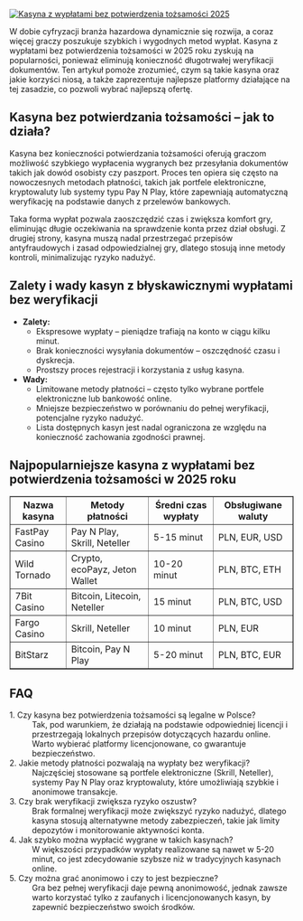 [![Kasyna z wypłatami bez potwierdzenia tożsamości 2025](https://123-caf.pages.dev/gitsignup.png)](https://vrmoo.ru/Bt82HjjY)

<div> <p>W dobie cyfryzacji branża hazardowa dynamicznie się rozwija, a coraz więcej graczy poszukuje szybkich i wygodnych metod wypłat. Kasyna z wypłatami bez potwierdzenia tożsamości w 2025 roku zyskują na popularności, ponieważ eliminują konieczność długotrwałej weryfikacji dokumentów. Ten artykuł pomoże zrozumieć, czym są takie kasyna oraz jakie korzyści niosą, a także zaprezentuje najlepsze platformy działające na tej zasadzie, co pozwoli wybrać najlepszą ofertę.</p>  <h2>Kasyna bez potwierdzania tożsamości – jak to działa?</h2> <p>Kasyna bez konieczności potwierdzania tożsamości oferują graczom możliwość szybkiego wypłacenia wygranych bez przesyłania dokumentów takich jak dowód osobisty czy paszport. Proces ten opiera się często na nowoczesnych metodach płatności, takich jak portfele elektroniczne, kryptowaluty lub systemy typu Pay N Play, które zapewniają automatyczną weryfikację na podstawie danych z przelewów bankowych.</p> <p>Taka forma wypłat pozwala zaoszczędzić czas i zwiększa komfort gry, eliminując długie oczekiwania na sprawdzenie konta przez dział obsługi. Z drugiej strony, kasyna muszą nadal przestrzegać przepisów antyfraudowych i zasad odpowiedzialnej gry, dlatego stosują inne metody kontroli, minimalizując ryzyko nadużyć.</p>  <h2>Zalety i wady kasyn z błyskawicznymi wypłatami bez weryfikacji</h2> <ul> <li><strong>Zalety:</strong>   <ul>     <li>Ekspresowe wypłaty – pieniądze trafiają na konto w ciągu kilku minut.</li>     <li>Brak konieczności wysyłania dokumentów – oszczędność czasu i dyskrecja.</li>     <li>Prostszy proces rejestracji i korzystania z usług kasyna.</li>   </ul> </li>  <li><strong>Wady:</strong>    <ul>     <li>Limitowane metody płatności – często tylko wybrane portfele elektroniczne lub bankowość online.</li>     <li>Mniejsze bezpieczeństwo w porównaniu do pełnej weryfikacji, potencjalne ryzyko nadużyć.</li>     <li>Lista dostępnych kasyn jest nadal ograniczona ze względu na konieczność zachowania zgodności prawnej.</li>   </ul> </li> </ul>  <h2>Najpopularniejsze kasyna z wypłatami bez potwierdzenia tożsamości w 2025 roku</h2> <table border="1" cellspacing="0" cellpadding="5"> <thead> <tr> <th>Nazwa kasyna</th> <th>Metody płatności</th> <th>Średni czas wypłaty</th> <th>Obsługiwane waluty</th> </tr> </thead> <tbody> <tr> <td>FastPay Casino</td> <td>Pay N Play, Skrill, Neteller</td> <td>5-15 minut</td> <td>PLN, EUR, USD</td> </tr> <tr> <td>Wild Tornado</td> <td>Crypto, ecoPayz, Jeton Wallet</td> <td>10-20 minut</td> <td>PLN, BTC, ETH</td> </tr> <tr> <td>7Bit Casino</td> <td>Bitcoin, Litecoin, Neteller</td> <td>15 minut</td> <td>PLN, BTC, USD</td> </tr> <tr> <td>Fargo Casino</td> <td>Skrill, Neteller</td> <td>10 minut</td> <td>PLN, EUR</td> </tr> <tr> <td>BitStarz</td> <td>Bitcoin, Pay N Play</td> <td>5-20 minut</td> <td>PLN, BTC, EUR</td> </tr> </tbody> </table>  <h2>FAQ</h2> <dl> <dt>1. Czy kasyna bez potwierdzenia tożsamości są legalne w Polsce?</dt> <dd>Tak, pod warunkiem, że działają na podstawie odpowiedniej licencji i przestrzegają lokalnych przepisów dotyczących hazardu online. Warto wybierać platformy licencjonowane, co gwarantuje bezpieczeństwo.</dd>  <dt>2. Jakie metody płatności pozwalają na wypłaty bez weryfikacji?</dt> <dd>Najczęściej stosowane są portfele elektroniczne (Skrill, Neteller), systemy Pay N Play oraz kryptowaluty, które umożliwiają szybkie i anonimowe transakcje.</dd>  <dt>3. Czy brak weryfikacji zwiększa ryzyko oszustw?</dt> <dd>Brak formalnej weryfikacji może zwiększyć ryzyko nadużyć, dlatego kasyna stosują alternatywne metody zabezpieczeń, takie jak limity depozytów i monitorowanie aktywności konta.</dd>  <dt>4. Jak szybko można wypłacić wygrane w takich kasynach?</dt> <dd>W większości przypadków wypłaty realizowane są nawet w 5-20 minut, co jest zdecydowanie szybsze niż w tradycyjnych kasynach online.</dd>  <dt>5. Czy można grać anonimowo i czy to jest bezpieczne?</dt> <dd>Gra bez pełnej weryfikacji daje pewną anonimowość, jednak zawsze warto korzystać tylko z zaufanych i licencjonowanych kasyn, by zapewnić bezpieczeństwo swoich środków.</dd> </dl> </div>